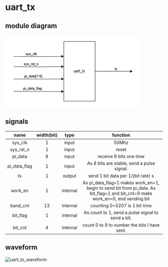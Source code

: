 # uart_tx

## module diagram

![uart_tx_module](https://github.com/KaihaoYuHW/Interfaces/blob/main/RS232/doc/uart_tx_module.png)

## signals

|     name     | width(bit) |   type   |                           function                           |
| :----------: | :--------: | :------: | :----------------------------------------------------------: |
|   sys_clk    |     1      |  input   |                            50Mhz                             |
|  sys_rst_n   |     1      |  input   |                            reset                             |
|   pi_data    |     8      |  input   |                   receive 8 bits one time                    |
| pi_data_flag |     1      |  input   |          As 8 bits are stable, send a pulse signal.          |
|      tx      |     1      |  output  |              send 1 bit data per 1/(bit rate) s              |
|   work_en    |     1      | internal | As pi_data_flag=1 makes work_en=1, begin to send bit from pi_data. As bit_flag=1 and bit_cnt=9 make work_en=0, end sending bit |
|   band_cnt   |     13     | internal |                counting 0~5207 is 1 bit time                 |
|   bit_flag   |     1      | internal |      As count to 1, send a pulse signal to send a bit.       |
|   bit_cnt    |     4      | internal |         count 0 to 9 to number the bits I have sent.         |

## waveform

![uart_tx_waveform](https://github.com/KaihaoYuHW/Interfaces/blob/main/RS232/doc/uart_tx_waveform.bmp)

